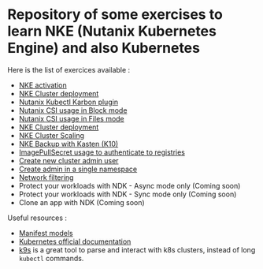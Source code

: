 # Repository of some exercises to learn NKE (Nutanix Kubernetes Engine) and also Kubernetes

Here is the list of exercices available :

- [NKE activation](./01_NKE_activation/)
- [NKE Cluster deployment](./02_NKE_installation/)
- [Nutanix Kubectl Karbon plugin](./03_Nutanix_karbon_plugin/)
- [Nutanix CSI usage in Block mode](./04_Nutanix_CSI_Block_Usage/)
- [Nutanix CSI usage in Files mode](./05_Nutanix_CSI_Files_Usage/)
- [NKE Cluster deployment](./06_NKE_Kubernetes_upgrade/)
- [NKE Cluster Scaling](./06_NKE_Cluster_scaling/)
- [NKE Backup with Kasten (K10)](./11_Kasten/)
- [ImagePullSecret usage to authenticate to registries](./07_Use_Pull_Secret/)
- [Create new cluster admin user](./08_Create_cluster_admin_account/)
- [Create admin in a single namespace](./09_Create_namespace_admin/)
- [Network filtering](./10_Pod_network_filtering/)
- Protect your workloads with NDK - Async mode only (Coming soon)
- Protect your workloads with NDK - Sync mode only (Coming soon)
- Clone an app with NDK (Coming soon)

Useful resources :

- [Manifest models](./Manifest_models/)
- [Kubernetes official documentation](https://kubernetes.io/docs/home/)
- [k9s](https://k9scli.io/) is a great tool to parse and interact with k8s clusters, instead of long `kubectl` commands.
